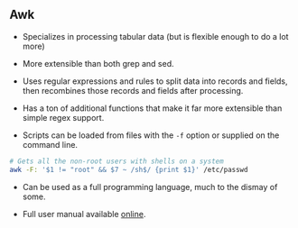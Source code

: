 ## Awk


- Specializes in processing tabular data (but is flexible enough to do a lot more)

- More extensible than both grep and sed.

- Uses regular expressions and rules to split data into records and fields, then recombines those records and fields after processing.

- Has a ton of additional functions that make it far more extensible than simple regex support.

- Scripts can be loaded from files with the `-f` option or supplied on the command line.

```bash
# Gets all the non-root users with shells on a system
awk -F: '$1 != "root" && $7 ~ /sh$/ {print $1}' /etc/passwd 
```

- Can be used as a full programming language, much to the dismay of some.

- Full user manual available [online](https://www.gnu.org/software/gawk/manual/gawk.html).